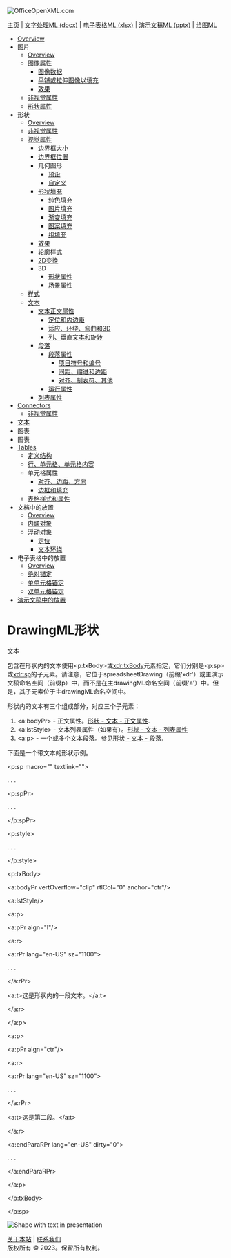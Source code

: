![OfficeOpenXML.com](drwImages/drawingMLbanner.png)

[主页](index.md) | [文字处理ML (docx)](anatomyofOOXML.md) | [电子表格ML (xlsx)](anatomyofOOXML-xlsx.md) | [演示文稿ML (pptx)](anatomyofOOXML-pptx.md) | [绘图ML](drwOverview.md)

- [Overview](drwOverview.md)
- 图片
  - [Overview](drwPic.md)
  - 图像属性
    - [图像数据](drwPic-ImageData.md)
    - [平铺或拉伸图像以填充](drwPic-tile.md)
    - [效果](drwPic-effects.md)
  - [非视觉属性](drwPic-nvPicPr.md)
  - [形状属性](drwSp-SpPr.md)
- 形状
  - [Overview](drwShape.md)
  - [非视觉属性](drwSp-nvSpPr.md)
  - [视觉属性](drwSp-SpPr.md)
    - [边界框大小](drwSp-size.md)
    - [边界框位置](drwSp-location.md)
    - 几何图形
      - [预设](drwSp-prstGeom.md)
      - [自定义](drwSp-custGeom.md)
    - [形状填充](drwSp-shapeFill.md)
      - [纯色填充](drwSp-SolidFill.md)
      - [图片填充](drwSp-PictFill.md)
      - [渐变填充](drwSp-GradFill.md)
      - [图案填充](drwSp-PattFill.md)
      - [组填充](drwSp-grpFill.md)
    - [效果](drwSp-effects.md)
    - [轮廓样式](drwSp-outline.md)
    - [2D变换](drwSp-rotate.md)
    - 3D
      - [形状属性](drwSp-3dProps.md)
      - [场景属性](drwSp-3dScene.md)
  - [样式](drwSp-styles.md)
  - [文本](drwSp-text.md)
    - [文本正文属性](drwSp-text-bodyPr.md)
      - [定位和内边距](drwSp-text-bodyPr-inset.md)
      - [适应、环绕、弯曲和3D](drwSp-text-bodyPr-fit.md)
      - [列、垂直文本和旋转](drwSp-text-bodyPr-columns.md)
    - [段落](drwSp-text-paragraph.md)
      - [段落属性](drwSp-text-paraProps.md)
        - [项目符号和编号](drwSp-text-paraProps-numbering.md)
        - [间距、缩进和边距](drwSp-text-paraProps-margins.md)
        - [对齐、制表符、其他](drwSp-text-paraProps-align.md)
      - [运行属性](drwSp-text-runProps.md)
    - [列表属性](drwSp-text-lstPr.md)
- [Connectors](drwCxnSp.md)
  - [非视觉属性](drwSp-nvCxnSpPr.md)
- [文本](drwSp-textbox.md)
- 图表
- 图表
- [Tables](drwTable.md)
  - [定义结构](drwTableGrid.md)
  - [行、单元格、单元格内容](drwTableRowAndCell.md)
  - 单元格属性
    - [对齐、边距、方向](drwTableCellProperties-alignment.md)
    - [边框和填充](drwTableCellProperties-bordersFills.md)
  - [表格样式和属性](drwTableStyles.md)
- 文档中的放置
  - [Overview](drwPicInWord.md)
  - [内联对象](drwPicInline.md)
  - [浮动对象](drwPicFloating.md)
    - [定位](drwPicFloating-position.md)
    - [文本环绕](drwPicFloating-textWrap.md)
- 电子表格中的放置
  - [Overview](drwPicInSpread.md)
  - [绝对锚定](drwPicInSpread-absolute.md)
  - [单单元格锚定](drwPicInSpread-oneCell.md)
  - [双单元格锚定](drwPicInSpread-twoCell.md)
- [演示文稿中的放置](drwPicInPresentation.md)

# DrawingML形状

文本

包含在形状内的文本使用<p:txBody>或<xdr:txBody>元素指定，它们分别是<p:sp>或<xdr:sp>的子元素。请注意，它位于spreadsheetDrawing（前缀'xdr'）或主演示文稿命名空间（前缀p）中，而不是在主drawingML命名空间（前缀'a'）中。但是，其子元素位于主drawingML命名空间中。

形状内的文本有三个组成部分，对应三个子元素：

1. <a:bodyPr> \- 正文属性。[形状 - 文本 - 正文属性](drwSp-text-bodyPr.md).
2. <a:lstStyle> \- 文本列表属性（如果有）。[形状 - 文本 - 列表属性](drwSp-text-lstPr.md)
3. <a:p> \- 一个或多个文本段落。参见[形状 - 文本 - 段落](drwSp-text-paragraph.md).

下面是一个带文本的形状示例。

<p:sp macro="" textlink="">

. . .

<p:spPr>

. . .

</p:spPr>

<p:style>

. . .

</p:style>

<p:txBody>

<a:bodyPr vertOverflow="clip" rtlCol="0" anchor="ctr"/>

<a:lstStyle/>

<a:p>

<a:pPr algn="l"/>

<a:r>

<a:rPr lang="en-US" sz="1100">

. . .

</a:rPr>

<a:t>这是形状内的一段文本。</a:t>

</a:r>

</a:p>

<a:p>

<a:pPr algn="ctr"/>

<a:r>

<a:rPr lang="en-US" sz="1100">

. . .

</a:rPr>

<a:t>这是第二段。</a:t>

</a:r>

<a:endParaRPr lang="en-US" dirty="0">

. . .

</a:endParaRPr>

</a:p>

</p:txBody>

</p:sp>

![Shape with text in presentation](drwImages\drwSp-text1.gif)

[关于本站](aboutThisSite.md) | [联系我们](contactUs.md)  
版权所有 © 2023。保留所有权利。
